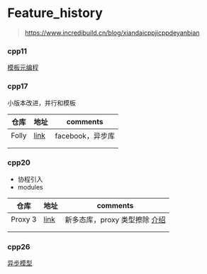 # Feature_history

> https://www.incredibuild.cn/blog/xiandaicppjicppdeyanbian

### cpp11

[模板元编程](https://www.bilibili.com/video/BV1JK4y1D7Yz/?spm_id_from=333.788.videopod.sections&vd_source=d99fb874fa9e85fe5793ec3fa65ab064)



### cpp17

小版本改进，并行和模板

| 仓库  | 地址                                      | comments         |
| ----- | ----------------------------------------- | ---------------- |
| Folly | [link](https://github.com/facebook/folly) | facebook，异步库 |
|       |                                           |                  |
|       |                                           |                  |

### cpp20

- 协程引入
- modules

| 仓库    | 地址                                       | comments                                                     |
| ------- | ------------------------------------------ | ------------------------------------------------------------ |
| Proxy 3 | [link](https://github.com/microsoft/proxy) | 新多态库，proxy 类型擦除  [介绍](https://zhuanlan.zhihu.com/p/719933422) |
|         |                                            |                                                              |
|         |                                            |                                                              |

### cpp26

[异步模型](https://www.bilibili.com/video/BV1WrRsYWEjX/?spm_id_from=333.788.recommend_more_video.0&vd_source=d99fb874fa9e85fe5793ec3fa65ab064)